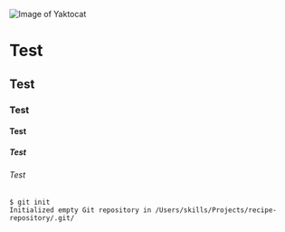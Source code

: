 ![Image of Yaktocat](https://octodex.github.com/images/yaktocat.png)

# Test
## Test
### Test
#### Test
##### Test
###### Test

```
$ git init
Initialized empty Git repository in /Users/skills/Projects/recipe-repository/.git/
```
